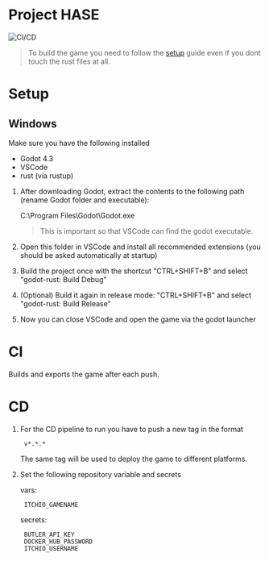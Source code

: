 # Project HASE

![CI/CD](https://github.com/robotnik-dev/rust-godot-template/actions/workflows/ci-cd.yaml/badge.svg)

> To build the game you need to follow the [setup](#setup) guide even if you dont touch the rust files at all.

# Setup
## Windows
Make sure you have the following installed
- Godot 4.3
- VSCode
- rust (via rustup)

1. After downloading Godot, extract the contents to the following path (rename Godot folder and executable):

    C:\Program Files\Godot\Godot.exe

    > This is important so that VSCode can find the godot executable.
2. Open this folder in VSCode and install all recommended extensions (you should be asked automatically at startup)
3. Build the project once with the shortcut "CTRL+SHIFT+B" and select "godot-rust: Build Debug"
4. (Optional) Build it again in release mode: "CTRL+SHIFT+B" and select "godot-rust: Build Release"
5. Now you can close VSCode and open the game via the godot launcher

# CI
Builds and exports the game after each push.

# CD
1. For the CD pipeline to run you have to push a new tag in the format

        v*.*.*

    The same tag will be used to deploy the game to different platforms.

2. Set the following repository variable and secrets
    
    vars:

        ITCHIO_GAMENAME
    
    secrets:

        BUTLER_API_KEY
        DOCKER_HUB_PASSWORD
        ITCHIO_USERNAME
